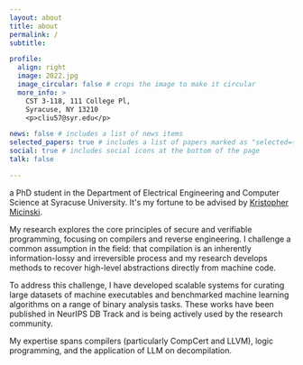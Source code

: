 ```yaml
---
layout: about
title: about
permalink: /
subtitle: 

profile:
  align: right
  image: 2022.jpg
  image_circular: false # crops the image to make it circular
  more_info: >
    CST 3-118, 111 College Pl,
    Syracuse, NY 13210
    <p>cliu57@syr.edu</p>

news: false # includes a list of news items
selected_papers: true # includes a list of papers marked as "selected={true}"
social: true # includes social icons at the bottom of the page
talk: false

---
```


a PhD student in the Department of Electrical Engineering and Computer Science at Syracuse University. It's my fortune to be advised by [Kristopher Micinski](https://kmicinski.com/).

My research explores the core principles of secure and verifiable programming, focusing on compilers and reverse engineering. I challenge a common assumption in the field: that compilation is an inherently information-lossy and irreversible process and my research develops methods to recover high-level abstractions directly from machine code.

To address this challenge, I have developed scalable systems for curating large datasets of machine executables and benchmarked machine learning algorithms on a range of binary analysis tasks. These works have been published in NeurIPS DB Track and is being actively used by the research community.

My expertise spans compilers (particularly CompCert and LLVM), logic programming, and the application of LLM on decompilation.